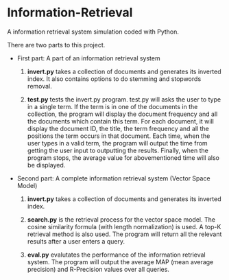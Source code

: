# Information-Retrieval

A information retrieval system simulation coded with Python.

There are two parts to this project.
- First part: A part of an information retrieval system
 
  1)  **invert.py** takes a collection of documents and generates its inverted index. It also contains options to do stemming and stopwords removal. 

  2) **test.py** tests the invert.py program. test.py will asks the user to type in a single term. If the term is in one of the documents in the collection, the program will display the document frequency and all the documents which contain this term. For each document, it will display the  document ID, the title, the term frequency and all the positions the term occurs in that document. Each time, when the user types in a valid term, the program will output the time from getting the user input to outputting the results. Finally, when the program stops, the average value for abovementioned time will also be displayed.
  
- Second part: A complete information retrieval system (Vector Space Model) 

  1) **invert.py** takes a collection of documents and generates its inverted index.
  
  2) **search.py** is the retrieval process for the vector space model. The cosine similarity formula (with length normalization) is used. A top-K retrieval method is also used. The program will return all the relevant results after a user enters a query.
  
  3) **eval.py** evalutates the performance of the information retrieval system. The program will output the average MAP (mean average precision) and R-Precision values over all queries.
